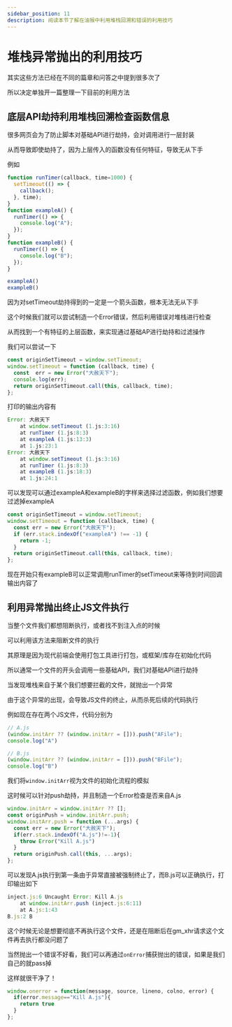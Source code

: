 ```yaml
---
sidebar_position: 11
description: 阅读本节了解在油猴中利用堆栈回溯和错误的利用技巧
---
```


# 堆栈异常抛出的利用技巧

其实这些方法已经在不同的篇章和问答之中提到很多次了

所以决定单独开一篇整理一下目前的利用方法

## 底层API劫持利用堆栈回溯检查函数信息

很多网页会为了防止脚本对基础API进行劫持，会对调用进行一层封装

从而导致即使劫持了，因为上层传入的函数没有任何特征，导致无从下手

例如

```js
function runTimer(callback, time=1000) {
  setTimeout(() => {
    callback();
  }, time);
}
function exampleA() {
  runTimer(() => {
    console.log("A");
  });
}
function exampleB() {
  runTimer(() => {
    console.log("B");
  });
}

exampleA()
exampleB()
```

因为对setTimeout劫持得到的一定是一个箭头函数，根本无法无从下手

这个时候我们就可以尝试制造一个Error错误，然后利用错误对堆栈进行检查

从而找到一个有特征的上层函数，来实现通过基础AP进行劫持和过滤操作

我们可以尝试一下

```js
const originSetTimeout = window.setTimeout;
window.setTimeout = function (callback, time) {
  const  err = new Error("大赦天下");
  console.log(err);
  return originSetTimeout.call(this, callback, time);
};
```

打印的输出内容有

```js
Error: 大赦天下
    at window.setTimeout (1.js:3:16)
    at runTimer (1.js:8:3)
    at exampleA (1.js:13:3)
    at 1.js:23:1
Error: 大赦天下
    at window.setTimeout (1.js:3:16)
    at runTimer (1.js:8:3)
    at exampleB (1.js:18:3)
    at 1.js:24:1
```

可以发现可以通过exampleA和exampleB的字样来选择过滤函数，例如我们想要过滤掉exampleA

```js
const originSetTimeout = window.setTimeout;
window.setTimeout = function (callback, time) {
  const err = new Error("大赦天下");
  if (err.stack.indexOf("exampleA") !== -1) {
    return -1;
  }
  return originSetTimeout.call(this, callback, time);
};
```
现在开始只有exampleB可以正常调用runTimer的setTimeout来等待到时间回调输出内容了

## 利用异常抛出终止JS文件执行

当整个文件我们都想阻断执行，或者找不到注入点的时候

可以利用该方法来阻断文件的执行

其原理是因为现代前端会使用打包工具进行打包，或框架/库存在初始化代码

所以通常一个文件的开头会调用一些基础API，我们对基础API进行劫持

当发现堆栈来自于某个我们想要拦截的文件，就抛出一个异常

由于这个异常的出现，会导致JS文件的终止，从而杀死后续的代码执行

例如现在存在两个JS文件，代码分别为
```js
// A.js
(window.initArr ?? (window.initArr = [])).push("AFile");
console.log("A")
```
```js
// B.js
(window.initArr ?? (window.initArr = [])).push("BFile");
console.log("B")
```
我们将`window.initArr`视为文件的初始化流程的模拟

这时候可以针对push劫持，并且制造一个Error检查是否来自A.js
```js
window.initArr = window.initArr ?? [];
const originPush = window.initArr.push;
window.initArr.push = function (...args) {
  const err = new Error("大赦天下");
  if(err.stack.indexOf("A.js")!=-1){
    throw Error("Kill A.js")
  }
  return originPush.call(this, ...args);
};
```

可以发现A.js执行到第一条由于异常直接被强制终止了，而B.js可以正确执行，打印输出如下

```js
inject.js:6 Uncaught Error: Kill A.js
    at window.initArr.push (inject.js:6:11)
    at A.js:1:43
B.js:2 B
```

这个时候无论是想要彻底不再执行这个文件，还是在阻断后在gm_xhr请求这个文件再去执行都没问题了

当然抛出一个错误不好看，我们可以再通过`onError`捕获抛出的错误，如果是我们自己的就pass掉

这样就很干净了！

```js
window.onerror = function(message, source, lineno, colno, error) {
  if(error.message=="Kill A.js"){
    return true
  }
};
```